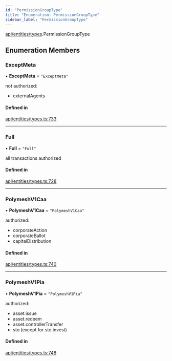 ```yaml
---
id: "PermissionGroupType"
title: "Enumeration: PermissionGroupType"
sidebar_label: "PermissionGroupType"
---
```


[api/entities/types](../../../../../modules/API/Entities/Types/Types.md).PermissionGroupType

## Enumeration Members

### ExceptMeta

• **ExceptMeta** = ``"ExceptMeta"``

not authorized:
  - externalAgents

#### Defined in

[api/entities/types.ts:733](https://github.com/PolymeshAssociation/polymesh-sdk/blob/fe2e6dd1d/src/api/entities/types.ts#L733)

___

### Full

• **Full** = ``"Full"``

all transactions authorized

#### Defined in

[api/entities/types.ts:728](https://github.com/PolymeshAssociation/polymesh-sdk/blob/fe2e6dd1d/src/api/entities/types.ts#L728)

___

### PolymeshV1Caa

• **PolymeshV1Caa** = ``"PolymeshV1Caa"``

authorized:
  - corporateAction
  - corporateBallot
  - capitalDistribution

#### Defined in

[api/entities/types.ts:740](https://github.com/PolymeshAssociation/polymesh-sdk/blob/fe2e6dd1d/src/api/entities/types.ts#L740)

___

### PolymeshV1Pia

• **PolymeshV1Pia** = ``"PolymeshV1Pia"``

authorized:
  - asset.issue
  - asset.redeem
  - asset.controllerTransfer
  - sto (except for sto.invest)

#### Defined in

[api/entities/types.ts:748](https://github.com/PolymeshAssociation/polymesh-sdk/blob/fe2e6dd1d/src/api/entities/types.ts#L748)
